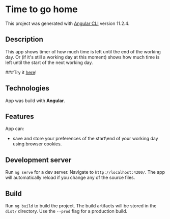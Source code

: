# Time to go home

This project was generated with [Angular CLI](https://github.com/angular/angular-cli) version 11.2.4.

## Description

This app shows timer of how much time is left until the end of the working day. Or (if it's still a working day at this moment) shows how much time is left until the start of the next working day.

###Try it [here](https://timetogoho.me)!

## Technologies

App was build with **Angular**.

## Features

App can:
* save and store your preferences of the start\end of your working day using browser cookies.

## Development server

Run `ng serve` for a dev server. Navigate to `http://localhost:4200/`. The app will automatically reload if you change any of the source files.

## Build

Run `ng build` to build the project. The build artifacts will be stored in the `dist/` directory. Use the `--prod` flag for a production build.
